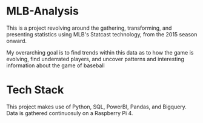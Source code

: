 # MLB-Analysis
This is a project revolving around the gathering, transforming, and presenting statistics using MLB's Statcast technology, from the 2015 season onward.

My overarching goal is to find trends within this data as to how the game is evolving, find underrated players, and uncover patterns and interesting information about the game of baseball

# Tech Stack

This project makes use of Python, SQL, PowerBI, Pandas, and Bigquery. Data is gathered continuosuly on a Raspberry Pi 4.
